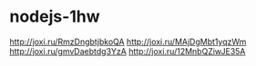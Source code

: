 # nodejs-1hw

http://joxi.ru/RmzDngbtjbkoQA
http://joxi.ru/MAjDgMbt1yqzWm
http://joxi.ru/gmvDaebtdg3YzA
http://joxi.ru/12MnbQZiwJE35A
